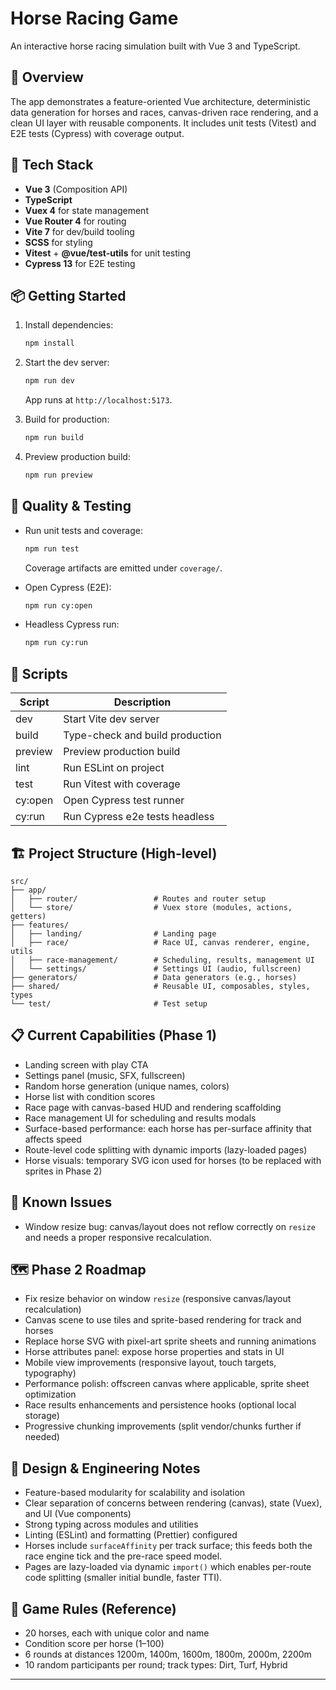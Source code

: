 # Horse Racing Game

An interactive horse racing simulation built with Vue 3 and TypeScript.

## 🎯 Overview

The app demonstrates a feature-oriented Vue architecture, deterministic data generation for horses and races, canvas-driven race rendering, and a clean UI layer with reusable components. It includes unit tests (Vitest) and E2E tests (Cypress) with coverage output.

## 🚀 Tech Stack

- **Vue 3** (Composition API)
- **TypeScript**
- **Vuex 4** for state management
- **Vue Router 4** for routing
- **Vite 7** for dev/build tooling
- **SCSS** for styling
- **Vitest** + **@vue/test-utils** for unit testing
- **Cypress 13** for E2E testing

## 📦 Getting Started

1. Install dependencies:

   ```bash
   npm install
   ```

2. Start the dev server:

   ```bash
   npm run dev
   ```

   App runs at `http://localhost:5173`.

3. Build for production:

   ```bash
   npm run build
   ```

4. Preview production build:

   ```bash
   npm run preview
   ```

## 🧪 Quality & Testing

- Run unit tests and coverage:

  ```bash
  npm run test
  ```

  Coverage artifacts are emitted under `coverage/`.

- Open Cypress (E2E):

  ```bash
  npm run cy:open
  ```

- Headless Cypress run:

  ```bash
  npm run cy:run
  ```

## 🧭 Scripts

| Script  | Description                     |
| ------- | ------------------------------- |
| dev     | Start Vite dev server           |
| build   | Type-check and build production |
| preview | Preview production build        |
| lint    | Run ESLint on project           |
| test    | Run Vitest with coverage        |
| cy:open | Open Cypress test runner        |
| cy:run  | Run Cypress e2e tests headless  |

## 🏗️ Project Structure (High-level)

```
src/
├── app/
│   ├── router/                 # Routes and router setup
│   └── store/                  # Vuex store (modules, actions, getters)
├── features/
│   ├── landing/                # Landing page
│   ├── race/                   # Race UI, canvas renderer, engine, utils
│   ├── race-management/        # Scheduling, results, management UI
│   └── settings/               # Settings UI (audio, fullscreen)
├── generators/                 # Data generators (e.g., horses)
├── shared/                     # Reusable UI, composables, styles, types
└── test/                       # Test setup
```

## 📋 Current Capabilities (Phase 1)

- Landing screen with play CTA
- Settings panel (music, SFX, fullscreen)
- Random horse generation (unique names, colors)
- Horse list with condition scores
- Race page with canvas-based HUD and rendering scaffolding
- Race management UI for scheduling and results modals
- Surface-based performance: each horse has per-surface affinity that affects speed
- Route-level code splitting with dynamic imports (lazy-loaded pages)
- Horse visuals: temporary SVG icon used for horses (to be replaced with sprites in Phase 2)

## 🧭 Known Issues

- Window resize bug: canvas/layout does not reflow correctly on `resize` and needs a proper responsive recalculation.

## 🗺️ Phase 2 Roadmap

- Fix resize behavior on window `resize` (responsive canvas/layout recalculation)
- Canvas scene to use tiles and sprite-based rendering for track and horses
- Replace horse SVG with pixel-art sprite sheets and running animations
- Horse attributes panel: expose horse properties and stats in UI
- Mobile view improvements (responsive layout, touch targets, typography)
- Performance polish: offscreen canvas where applicable, sprite sheet optimization
- Race results enhancements and persistence hooks (optional local storage)
- Progressive chunking improvements (split vendor/chunks further if needed)

## 🎨 Design & Engineering Notes

- Feature-based modularity for scalability and isolation
- Clear separation of concerns between rendering (canvas), state (Vuex), and UI (Vue components)
- Strong typing across modules and utilities
- Linting (ESLint) and formatting (Prettier) configured
- Horses include `surfaceAffinity` per track surface; this feeds both the race engine tick and the pre-race speed model.
- Pages are lazy-loaded via dynamic `import()` which enables per-route code splitting (smaller initial bundle, faster TTI).

## 📐 Game Rules (Reference)

- 20 horses, each with unique color and name
- Condition score per horse (1–100)
- 6 rounds at distances 1200m, 1400m, 1600m, 1800m, 2000m, 2200m
- 10 random participants per round; track types: Dirt, Turf, Hybrid

---
